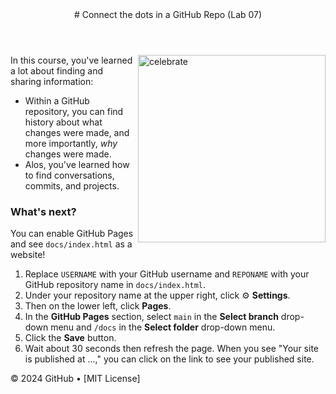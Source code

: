 <header>
# Connect the dots in a GitHub Repo (Lab 07)
</header>

<img src="https://octodex.github.com/images/collabocats.jpg" alt=celebrate width=300 align=right>

In this course, you've learned a lot about finding and sharing information:
- Within a GitHub repository, you can find history about what changes were made, and more importantly, _why_ changes were made.
- Alos, you've learned how to find conversations, commits, and projects.

### What's next?
You can enable GitHub Pages and see `docs/index.html` as a website!
1. Replace `USERNAME` with your GitHub username and `REPONAME` with your GitHub repository name in `docs/index.html`.
2. Under your repository name at the upper right, click :gear: **Settings**.
3. Then on the lower left, click **Pages**.
4. In the **GitHub Pages** section, select `main` in the **Select branch** drop-down menu and `/docs` in the **Select folder** drop-down menu.
5. Click the **Save** button.
6. Wait about 30 seconds then refresh the page. When you see "Your site is published at ...," you can click on the link to see your published site.

<footer>
&copy; 2024 GitHub &bull; [MIT License]
</footer>
